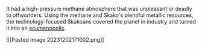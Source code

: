 It had a high-pressure methane atmosphere that was unpleasant or deadly to offworlders. Using the methane and Skako's plentiful metallic resources, the technology-focused Skakoans covered the planet in industry and turned it into an [ecumenopolis](https://starwars.fandom.com/wiki/Ecumenopolis "Ecumenopolis").

![[Pasted image 20231202171002.png]]
